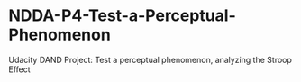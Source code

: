 # NDDA-P4-Test-a-Perceptual-Phenomenon
Udacity DAND Project: Test a perceptual phenomenon, analyzing the Stroop Effect
